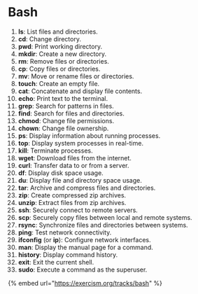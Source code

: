 # Bash

1. **ls**: List files and directories.
2. **cd**: Change directory.
3. **pwd**: Print working directory.
4. **mkdir**: Create a new directory.
5. **rm**: Remove files or directories.
6. **cp**: Copy files or directories.
7. **mv**: Move or rename files or directories.
8. **touch**: Create an empty file.
9. **cat**: Concatenate and display file contents.
10. **echo**: Print text to the terminal.
11. **grep**: Search for patterns in files.
12. **find**: Search for files and directories.
13. **chmod**: Change file permissions.
14. **chown**: Change file ownership.
15. **ps**: Display information about running processes.
16. **top**: Display system processes in real-time.
17. **kill**: Terminate processes.
18. **wget**: Download files from the internet.
19. **curl**: Transfer data to or from a server.
20. **df**: Display disk space usage.
21. **du**: Display file and directory space usage.
22. **tar**: Archive and compress files and directories.
23. **zip**: Create compressed zip archives.
24. **unzip**: Extract files from zip archives.
25. **ssh**: Securely connect to remote servers.
26. **scp**: Securely copy files between local and remote systems.
27. **rsync**: Synchronize files and directories between systems.
28. **ping**: Test network connectivity.
29. **ifconfig** (or **ip**): Configure network interfaces.
30. **man**: Display the manual page for a command.
31. **history**: Display command history.
32. **exit**: Exit the current shell.
33. **sudo**: Execute a command as the superuser.

{% embed url="https://exercism.org/tracks/bash" %}
